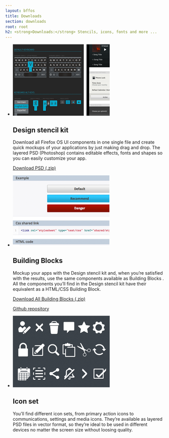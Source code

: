 ```yaml
---
layout: bffos
title: Downloads
section: downloads
root: root
h2: <strong>Downloads:</strong> Stencils, icons, fonts and more ...
---
```


*   ![alt Design stencil kit](../images/downloads/stencils.png) 

    ## Design stencil kit

    Download all Firefox OS UI components in one single file and create quick mockups of your applications by just  making drag and drop. The layered PSD (Photoshop) contains editable effects, fonts and shapes so you can easily customize your app.

    [Download PSD (.zip)](https://dl.dropboxusercontent.com/s/vpzng18kz2iuea9/CommonControls.psd?dl=1)

*   ![alt Building Blocks](../images/downloads/blocks.png) 

    ## Building Blocks

    Mockup your apps with the Design stencil kit and, when you’re satisfied with the results, use the same components available as Building Blocks . All the components you’ll find in the Design stencil kit have their equivalent as a HTML/CSS  Building Block.

    [Download All Building Blocks (.zip)](https://github.com/buildingfirefoxos/Building-Blocks/archive/gh-pages.zip)

    <a class="github" href="https://github.com/buildingfirefoxos/Building-Blocks">Github repository</a> 

*  ![alt Icon set](../images/downloads/icons.png) 

    ## Icon set

    You’ll find different icon sets, from primary action icons to communications, settings and media icons. They’re available as layered PSD files in vector format, so they’re ideal to be used in different devices no matter the screen size without loosing quality.
